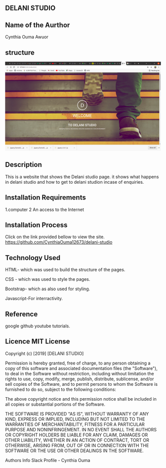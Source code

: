 ## DELANI STUDIO

## Name of the Aurthor
Cynthia Ouma Awuor

## structure
![Project Image](images/delani.png)


## Description
This is a website that shows the Delani studio page. it shows what happens in delani studio and how to get to delani studion incase of enquiries.

## Installation Requirements
1.computer 
2 An access to the Internet

## Installation Process
Click on the link provided bellow to view the site. https://github.com/CynthiaOuma12673/delani-studio

## Technology Used
HTML- which was used to build the structure of the pages.

CSS - which was used to style the pages.

Bootstrap- which as also used for styling.

Javascript-For interractivity.

## Reference
google
github
youtube tutorials.

## Licence MIT License
Copyright (c) [2019] [DELANI STUDIO]

Permission is hereby granted, free of charge, to any person obtaining a copy of this software and associated documentation files (the "Software"), to deal in the Software without restriction, including without limitation the rights to use, copy, modify, merge, publish, distribute, sublicense, and/or sell copies of the Software, and to permit persons to whom the Software is furnished to do so, subject to the following conditions:

The above copyright notice and this permission notice shall be included in all copies or substantial portions of the Software.

THE SOFTWARE IS PROVIDED "AS IS", WITHOUT WARRANTY OF ANY KIND, EXPRESS OR IMPLIED, INCLUDING BUT NOT LIMITED TO THE WARRANTIES OF MERCHANTABILITY, FITNESS FOR A PARTICULAR PURPOSE AND NONINFRINGEMENT. IN NO EVENT SHALL THE AUTHORS OR COPYRIGHT HOLDERS BE LIABLE FOR ANY CLAIM, DAMAGES OR OTHER LIABILITY, WHETHER IN AN ACTION OF CONTRACT, TORT OR OTHERWISE, ARISING FROM, OUT OF OR IN CONNECTION WITH THE SOFTWARE OR THE USE OR OTHER DEALINGS IN THE SOFTWARE.

Authors Info Slack Profile - Cynthia Ouma